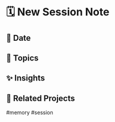 # 🗓️ New Session Note

## 📅 Date

## 🧭 Topics

## ✨ Insights

## 🔗 Related Projects

#memory #session
